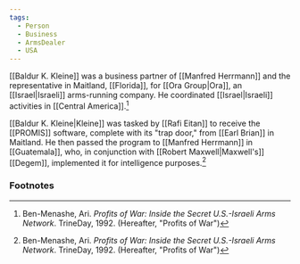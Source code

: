 ```yaml
---
tags:
  - Person
  - Business
  - ArmsDealer
  - USA
---
```

[[Baldur K. Kleine]] was a business partner of [[Manfred Herrmann]] and the representative in Maitland, [[Florida]], for [[Ora Group|Ora]], an [[Israel|Israeli]] arms-running company. He coordinated [[Israel|Israeli]] activities in [[Central America]].[^1]

[[Baldur K. Kleine|Kleine]] was tasked by [[Rafi Eitan]] to receive the [[PROMIS]] software, complete with its "trap door," from [[Earl Brian]] in Maitland. He then passed the program to [[Manfred Herrmann]] in [[Guatemala]], who, in conjunction with [[Robert Maxwell|Maxwell's]] [[Degem]], implemented it for intelligence purposes.[^1]

### Footnotes
[^1]: Ben-Menashe, Ari. *Profits of War: Inside the Secret U.S.-Israeli Arms Network*. TrineDay, 1992. (Hereafter, "Profits of War")
